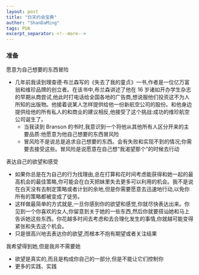 ```yaml
---
layout: post
title: "白天约会宝典"
author: "ShanDaMing"
tags: PUA
excerpt_separator: <!--more-->
---
```


<!--more-->

### 准备

愿意为自己想要的东西冒险
* 几年前我读到理查德·布兰森写的《失去了我的童贞》一书,作者是一位亿万富翁和维珍品牌的创立者。在该书中,布兰森讲述了他在 16 岁诸如开办学生杂志的早期从商尝试,他此时打电话给全国各地的广告商,想说服他们投资这不为人所知的出版物。他接着说某人怎样提供给他一份新航空公司的股份。和他身边提供给他的所有私人的和商业的建议相反,他接受了这个挑战:成功的维珍航空公司诞生了。
	 - 当我读到 Branson 的书时,我意识到一个将他从其他所有人区分开来的主要品质:他愿意为他自己想要的东西冒风险
	 - 冒风险不是说总是追求自己想要的东西。会有失败和实现不到的情况;你需要去接受这些。冒风险是说愿意在自己想“我渴望那个”的时候去行动

表达自己的欲望和感受
* 如果你总是在为自己的行为找理由,总在打算和花时间考虑能获得和她一起的最高机会的最佳策略,你可能会在白天把妹里失去更多可以利用的机会。我不是说在白天没有去制定策略或者计划的余地,但是你需要愿意去迅速地行动,以免你所有的策略都被变成了徒劳。
* 这样做最简单的方式就是,一旦你感到你的欲望和感觉,你就尽快表达出来。你见到一个你喜欢的女人,你留意到关于她的一些东西,然后你就要搭讪她和马上告诉她这些东西。你花越多时间去考虑和去合理化发生的事情,你就越可能变得紧张和失去这个机会。
* 只是很高兴地去表达你的欲望,而根本不抱有期望或者关注结果

我希望得到她,但是我并不需要她
* 欲望是真实的,而且是构成你自己的一部分,但是不能让它们控制你
* 更多的实践、实践
